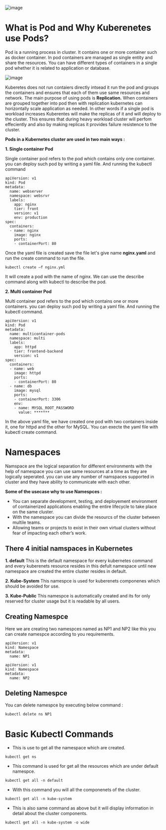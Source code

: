 
![image](https://user-images.githubusercontent.com/69069614/183693515-8b48e513-3056-45e7-b5c3-7f3cf136fc30.png)



# What is Pod and Why Kuberenetes use Pods?

Pod is a running process in cluster. It contains one or more container such as docker container. In pod containers are managed as single entity and share the resources. You can have different types of containers in a single pod whether it is related to application or database.

![image](https://user-images.githubusercontent.com/69069614/182211103-440cabac-ebbd-4feb-80d2-36a485d16525.png)

Kuberetes does not run contaiers directly intsead it run the pod and groups the containers and ensures that each of them use same resources and network.
The main purpose of using pods is **Replication.** When containers are grouped together into pod then with replication kubernetes can horizontally scale application as needed. In other words if a single pod is workload increases Kuberentes will make the replicas of it and will deploy to the cluster. This ensures that during heavy workload cluster will perfom effeciently and also by making replicas it provides failure resistence to the cluster.

**Pods in a Kubernetes cluster are used in two main ways :**

**1. Single container Pod**

Single container pod refers to the pod which contains only one container. you can deploy such pod by writing a yaml file. And running the kubectl command

```
apiVersion: v1
kind: Pod
metadata:
  name: webserver
  namespace: websrvr
  labels:
    app: nginx
    tier: front
    version: v1
    env: production
spec:
  containers:
  - name: nginx
    image: nginx
    ports:
    - containerPort: 80
```

Once the yaml file is created save the file let's give name **nginx.yaml** and run the create command to run the file.

```
kubectl create –f nginx.yml
```
It will create a pod with the name of nginx. We can use the describe command along with kubectl to describe the pod.

**2. Multi container Pod**

Multi container pod refers to the pod which contains one or more containers. you can deploy such pod by writing a yaml file. And running the kubectl command.

```
apiVersion: v1
kind: Pod
metadata:
  name: multicontainer-pods
  namespace: multi
  labels:
    app: httpd
    tier: frontend-backend
    version: v1
spec:
  containers:
  - name: web
    image: httpd
    ports:
    - containerPort: 80
  - name: db
    image: mysql
    ports:
    - containerPort: 3306
    env:
    - name: MYSQL_ROOT_PASSWORD
      value: *******
 ```
 
 In the above yaml file, we have created one pod with two containers inside it, one for httpd and the other for MySQL. You can execte the yaml file with kubectl create command.
 

# Namespaces

Namspace are the logical separation for different environments with the help of namespace you can use same resources at a time as they are logically seperated.
you can use any number of namspaces supported in cluster and they have ability to communicate with each other.

**Some of the usecase why to use Namespces :**

- You can separate development, testing, and deployement environment of containerized applications enabling the entire lifecycle to take place on the same cluster.
- With the namespace you can divide the resourcs of the cluster between multile teams.
- Allowing teams or projects to exist in their own virtual clusters without fear of impacting each other’s work.

## There 4 initial namspaces in Kubernetes

**1. default**
This is the default namespace for every kubernetes command and every kuberenets resource resides in this defult namespace until new namespace are created the entire cluster resides in default.

**2. Kube-System**
This namespce is used for kuberenets componenes which should be avoided for use.

**3. Kube-Public**
This namespce is automatically created and its for only reserved for cluster usage but it is readable by all users.

## Creating Namespce

Here we are creating two namespces named as NP1 and NP2 like this you can create namespce according to you requirements.

```
apiVersion: v1
kind: Namespace
metadata:
  name: NP1
```
```
apiVersion: v1
kind: Namespace
metadata:
  name: NP2
```

## Deleting Namespce

You can delete namespce by executing below command :

```
kubectl delete ns NP1
```

# Basic Kubectl Commands

- This is use to get all the namespace which are created.
```
kubectl get ns
```

- This command is used for get all the resources which are under default namespce.
```
kubectl get all -n default
```

- With this command you will all the componenets of the cluster.
```
kubectl get all -n kube-system
```

- This is also same command as above but it will display information in detail about the cluster components.
```
kubectl get all -n kube-system -o wide
```
